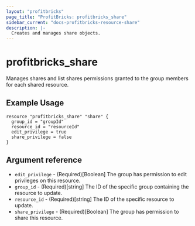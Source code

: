 ```yaml
---
layout: "profitbricks"
page_title: "ProfitBricks: profitbricks_share"
sidebar_current: "docs-profitbricks-resource-share"
description: |-
  Creates and manages share objects.
---
```


# profitbricks\_share

Manages shares and list shares permissions granted to the group members for each shared resource.

## Example Usage

```hcl
resource "profitbricks_share" "share" {
  group_id = "groupId"
  resource_id = "resourceId"
  edit_privilege = true
  share_privilege = false
}
```

## Argument reference

* `edit_privilege` - (Required)[Boolean] The group has permission to edit privileges on this resource.
* `group_id` - (Required)[string] The ID of the specific group containing the resource to update.
* `resource_id` - (Required)[string] The ID of the specific resource to update.
* `share_privilege` - (Required)[Boolean] The group has permission to share this resource.
